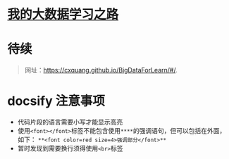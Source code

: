 # [我的大数据学习之路](https://cxquang.github.io/BigDataForLearn/#/BigData/README)
# 待续

> 网址：https://cxquang.github.io/BigDataForLearn/#/.

# docsify 注意事项
* 代码片段的语言需要小写才能显示高亮
* 使用`<font></font>`标签不能包含使用`****`的强调语句，但可以包括在外面，如下：
`**<font color=red size=4>强调部分</font>**`
* 暂时发现到需要换行须得使用`<br>`标签